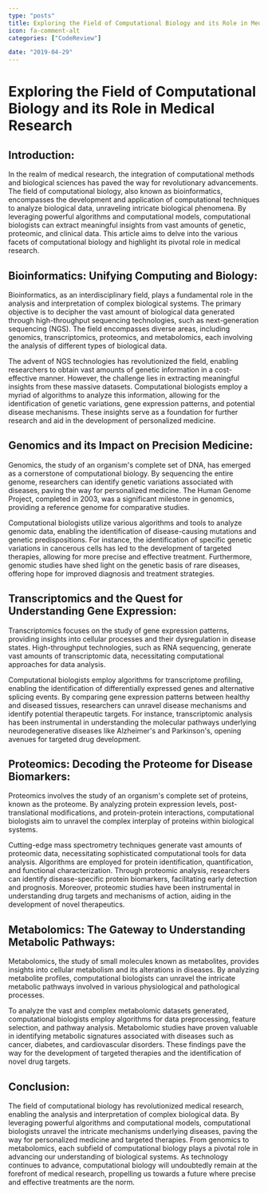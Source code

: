 ```yaml
---
type: "posts"
title: Exploring the Field of Computational Biology and its Role in Medical Research
icon: fa-comment-alt
categories: ["CodeReview"]

date: "2019-04-29"
---
```




# Exploring the Field of Computational Biology and its Role in Medical Research

## Introduction:

In the realm of medical research, the integration of computational methods and biological sciences has paved the way for revolutionary advancements. The field of computational biology, also known as bioinformatics, encompasses the development and application of computational techniques to analyze biological data, unraveling intricate biological phenomena. By leveraging powerful algorithms and computational models, computational biologists can extract meaningful insights from vast amounts of genetic, proteomic, and clinical data. This article aims to delve into the various facets of computational biology and highlight its pivotal role in medical research.

## Bioinformatics: Unifying Computing and Biology:

Bioinformatics, as an interdisciplinary field, plays a fundamental role in the analysis and interpretation of complex biological systems. The primary objective is to decipher the vast amount of biological data generated through high-throughput sequencing technologies, such as next-generation sequencing (NGS). The field encompasses diverse areas, including genomics, transcriptomics, proteomics, and metabolomics, each involving the analysis of different types of biological data.

The advent of NGS technologies has revolutionized the field, enabling researchers to obtain vast amounts of genetic information in a cost-effective manner. However, the challenge lies in extracting meaningful insights from these massive datasets. Computational biologists employ a myriad of algorithms to analyze this information, allowing for the identification of genetic variations, gene expression patterns, and potential disease mechanisms. These insights serve as a foundation for further research and aid in the development of personalized medicine.

## Genomics and its Impact on Precision Medicine:

Genomics, the study of an organism's complete set of DNA, has emerged as a cornerstone of computational biology. By sequencing the entire genome, researchers can identify genetic variations associated with diseases, paving the way for personalized medicine. The Human Genome Project, completed in 2003, was a significant milestone in genomics, providing a reference genome for comparative studies.

Computational biologists utilize various algorithms and tools to analyze genomic data, enabling the identification of disease-causing mutations and genetic predispositions. For instance, the identification of specific genetic variations in cancerous cells has led to the development of targeted therapies, allowing for more precise and effective treatment. Furthermore, genomic studies have shed light on the genetic basis of rare diseases, offering hope for improved diagnosis and treatment strategies.

## Transcriptomics and the Quest for Understanding Gene Expression:

Transcriptomics focuses on the study of gene expression patterns, providing insights into cellular processes and their dysregulation in disease states. High-throughput technologies, such as RNA sequencing, generate vast amounts of transcriptomic data, necessitating computational approaches for data analysis.

Computational biologists employ algorithms for transcriptome profiling, enabling the identification of differentially expressed genes and alternative splicing events. By comparing gene expression patterns between healthy and diseased tissues, researchers can unravel disease mechanisms and identify potential therapeutic targets. For instance, transcriptomic analysis has been instrumental in understanding the molecular pathways underlying neurodegenerative diseases like Alzheimer's and Parkinson's, opening avenues for targeted drug development.

## Proteomics: Decoding the Proteome for Disease Biomarkers:

Proteomics involves the study of an organism's complete set of proteins, known as the proteome. By analyzing protein expression levels, post-translational modifications, and protein-protein interactions, computational biologists aim to unravel the complex interplay of proteins within biological systems.

Cutting-edge mass spectrometry techniques generate vast amounts of proteomic data, necessitating sophisticated computational tools for data analysis. Algorithms are employed for protein identification, quantification, and functional characterization. Through proteomic analysis, researchers can identify disease-specific protein biomarkers, facilitating early detection and prognosis. Moreover, proteomic studies have been instrumental in understanding drug targets and mechanisms of action, aiding in the development of novel therapeutics.

## Metabolomics: The Gateway to Understanding Metabolic Pathways:

Metabolomics, the study of small molecules known as metabolites, provides insights into cellular metabolism and its alterations in diseases. By analyzing metabolite profiles, computational biologists can unravel the intricate metabolic pathways involved in various physiological and pathological processes.

To analyze the vast and complex metabolomic datasets generated, computational biologists employ algorithms for data preprocessing, feature selection, and pathway analysis. Metabolomic studies have proven valuable in identifying metabolic signatures associated with diseases such as cancer, diabetes, and cardiovascular disorders. These findings pave the way for the development of targeted therapies and the identification of novel drug targets.

## Conclusion:

The field of computational biology has revolutionized medical research, enabling the analysis and interpretation of complex biological data. By leveraging powerful algorithms and computational models, computational biologists unravel the intricate mechanisms underlying diseases, paving the way for personalized medicine and targeted therapies. From genomics to metabolomics, each subfield of computational biology plays a pivotal role in advancing our understanding of biological systems. As technology continues to advance, computational biology will undoubtedly remain at the forefront of medical research, propelling us towards a future where precise and effective treatments are the norm.